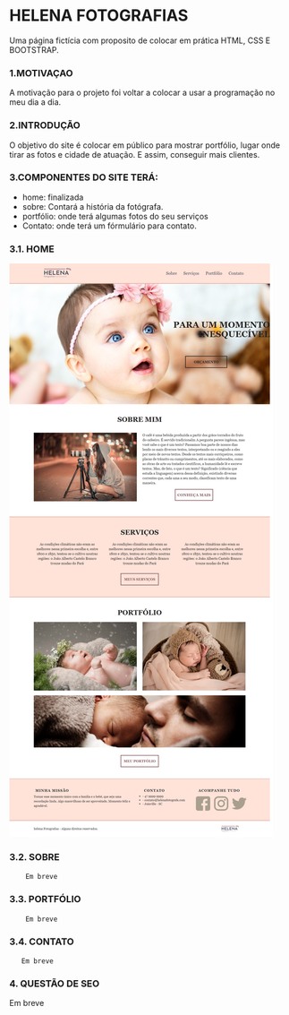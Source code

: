 # HELENA FOTOGRAFIAS 
Uma página fictícia com proposito de colocar em prática HTML, CSS E BOOTSTRAP.


### 1.MOTIVAÇAO<br>
  A motivação para o projeto foi voltar a colocar a usar a programação no meu dia a dia. 
 
### 2.INTRODUÇÃO<br>
  O objetivo do site é colocar em público para mostrar portfólio, lugar onde tirar as fotos e cidade de atuação. E assim, conseguir mais clientes.


### 3.COMPONENTES DO SITE TERÁ:<br> 
  - home: finalizada 
  - sobre: Contará a história da fotógrafa.
  - portfólio: onde terá algumas fotos do seu serviços 
  - Contato: onde terá um fórmulário para contato. 
  
  
### 3.1. HOME<br>
  ![Alt text](https://github.com/Milenagms/helenafotografias/blob/main/home-helena.png) <br>
  
### 3.2. SOBRE<br>
        Em breve
### 3.3. PORTFÓLIO <br>
        Em breve
### 3.4. CONTATO <br>
       Em breve
  
  

### 4. QUESTÃO DE SEO<br>
Em breve 


